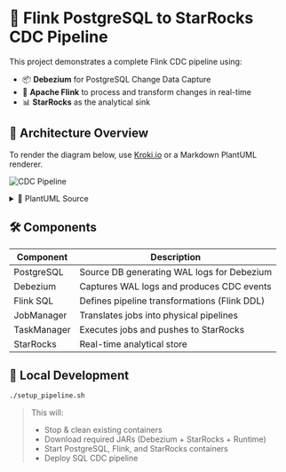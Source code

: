 # 🚀 Flink PostgreSQL to StarRocks CDC Pipeline

This project demonstrates a complete Flink CDC pipeline using:
- 📦 **Debezium** for PostgreSQL Change Data Capture
- 🔄 **Apache Flink** to process and transform changes in real-time
- 📊 **StarRocks** as the analytical sink

## 🧱 Architecture Overview

To render the diagram below, use [Kroki.io](https://kroki.io) or a Markdown PlantUML renderer.

![CDC Pipeline](https://kroki.io/plantuml/svg/eNp1VMFu2zAMvesruJxSFDm1u-wwdI2Tol0CZE2AXXKhbcYWIkuCJK9Lv36U1DjGttxs8_Hx8fElDz6gC32nxKfQUkfgLVaksBQCq2AcFPSLlLHkAH18ETUGLNETTDbGh8bR9sdqr6c78gEKrt1MInLzJCrTWaNJB5gUVNK77DvGfTR5mBfzDD0Xxw1LJfUREvOLKWFaFCu4hZVpZJWbEoDr_zSlhjVqbMgl5Mv6P5gd-uMYtFuP9tqyJa-mOnqWu3RGB9I1T3_E6shPef6AEYJNgdnsKw-CL7yMVebko3RgIT5JvxFi85Qw510Zuehk8PDz2wrmLeqGvBiKEXlekJHsFM9zhB1Mv-PhiDMfToqYdQAN87d9yby5GzYKteDPsbpL6iSfN1QtLH5T1fO-ijJol0HDVox91p5c-BhMdbqtENoEAiebNoA5xCtfQgCeqGbgmwwteOwsk0dT9_q11x6MBmuY8PP93Z2IjkaqvwmHLAxevEW9lI1SpuGbIPdSMq9KxoFPEv1V0iErBR2kztEDKy3xd4qkssqs2ZCYtQ6tlbq5zsmpuuQMyl6qmle0QXbyneq9pmSw5KUbh7b1cHCmi6m4ysgRHKUSXPTMokOlSI35fF8Gxl2Xdonm5ZzLxe3jAmSMWQB2S81YKe11vE-WlhNz4F88C1CnIKvRhAd-4v-IP_NEaq8=)

<details>
<summary>📜 PlantUML Source</summary>

```plantuml
@startuml
!theme spacelab

actor Developer as Dev
database "PostgreSQL\n(Test Data)" as PG
component "Debezium\n(Postgres CDC)" as Debezium
component "Flink SQL\nJob (DDL + Logic)" as FlinkSQL
component "Flink\nJobManager" as JM
component "Flink\nTaskManager" as TM
database "StarRocks\n(Frontend + Backend)" as StarRocks

Dev --> JM : Deploys SQL Jobs (DDL)

PG --> Debezium : Emits WAL Changes
Debezium --> FlinkSQL : CDC Stream (Kafka-style)

FlinkSQL --> JM : Submit Flink Plan
JM --> TM : Dispatch Executable Plan
TM --> StarRocks : Insert Streamed Data

note right of PG
PostgreSQL seeded with sample data\nRuns on port 5433
end note

note right of Debezium
Debezium watches WAL logs\nand emits change streams
end note

note right of FlinkSQL
Defines CDC pipeline logic\nand table DDL mappings
end note

note right of JM
JobManager builds optimized\nexecution graphs from SQL
end note

note right of TM
TaskManager runs parallel\nexecution subtasks
end note

note right of StarRocks
StarRocks FE+BE ingest real-time\ndata from Flink for analytics
end note
@enduml
```

</details>

## 🛠 Components

| Component     | Description                                   |
|---------------|-----------------------------------------------|
| PostgreSQL    | Source DB generating WAL logs for Debezium    |
| Debezium      | Captures WAL logs and produces CDC events     |
| Flink SQL     | Defines pipeline transformations (Flink DDL)  |
| JobManager    | Translates jobs into physical pipelines       |
| TaskManager   | Executes jobs and pushes to StarRocks         |
| StarRocks     | Real-time analytical store                     |

## 🧪 Local Development

```bash
./setup_pipeline.sh
```

> This will:
> - Stop & clean existing containers
> - Download required JARs (Debezium + StarRocks + Runtime)
> - Start PostgreSQL, Flink, and StarRocks containers
> - Deploy SQL CDC pipeline
